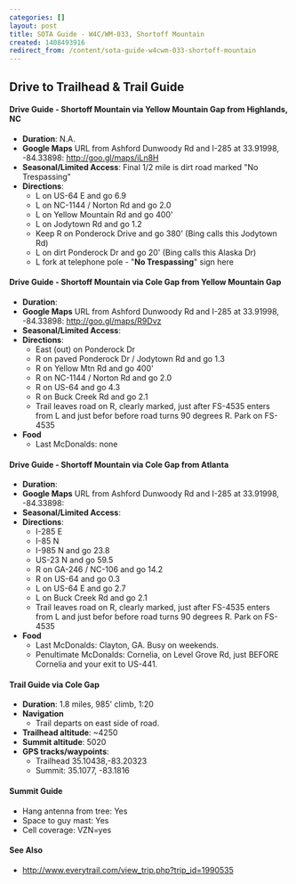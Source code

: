 ```yaml
---
categories: []
layout: post
title: SOTA Guide - W4C/WM-033, Shortoff Mountain
created: 1408493916
redirect_from: /content/sota-guide-w4cwm-033-shortoff-mountain
---
```

Drive to Trailhead & Trail Guide
--------------------------------------------------------
#### Drive Guide - Shortoff Mountain via Yellow Mountain Gap from Highlands, NC

* **Duration**: N.A.
* **Google Maps** URL from Ashford Dunwoody Rd and I-285 at 33.91998, -84.33898: http://goo.gl/maps/iLn8H
* **Seasonal/Limited Access**: Final 1/2 mile is dirt road marked "No Trespassing"
* **Directions**:
    * L on US-64 E and go 6.9
    * L on NC-1144 / Norton Rd and go 2.0
    * L on Yellow Mountain Rd and go 400'
    * L on Jodytown Rd and go 1.2
    * Keep R on Ponderock Drive and go 380' (Bing calls this Jodytown Rd)
    * L on dirt Ponderock Dr and go 20' (Bing calls this Alaska Dr)
    * L fork at telephone pole - "**No Trespassing**" sign here

#### Drive Guide - Shortoff Mountain via Cole Gap from Yellow Mountain Gap

* **Duration**: 
* **Google Maps** URL from Ashford Dunwoody Rd and I-285 at 33.91998, -84.33898: http://goo.gl/maps/R9Dvz
* **Seasonal/Limited Access**:
* **Directions**:
    * East (out) on Ponderock Dr
    * R on paved Ponderock Dr / Jodytown Rd and go 1.3
    * R on Yellow Mtn Rd and go 400'
    * R on NC-1144 / Norton Rd and go 2.0
    * R on US-64 and go 4.3
    * R on Buck Creek Rd and go 2.1
    * Trail leaves road on R, clearly marked, just after FS-4535 enters from L and just befor before road turns 90 degrees R.   Park on FS-4535
* **Food**
    * Last McDonalds: none

#### Drive Guide - Shortoff Mountain via Cole Gap from Atlanta

* **Duration**: 
* **Google Maps** URL from Ashford Dunwoody Rd and I-285 at 33.91998, -84.33898: 
* **Seasonal/Limited Access**:
* **Directions**:
    * I-285 E
    * I-85 N
    * I-985 N and go 23.8
    * US-23 N and go 59.5
    * R on GA-246 / NC-106 and go 14.2
    * R on US-64 and go 0.3
    * L on US-64 E and go 2.7
    * L on Buck Creek Rd and go 2.1
    * Trail leaves road on R, clearly marked, just after FS-4535 enters from L and just befor before road turns 90 degrees R.   Park on FS-4535
* **Food**
    * Last McDonalds: Clayton, GA. Busy on weekends.
    * Penultimate McDonalds: Cornelia, on Level Grove Rd, just BEFORE Cornelia and your exit to US-441.


#### Trail Guide via Cole Gap

* **Duration**: 1.8 miles, 	985' climb, 1:20
* **Navigation**
    * Trail departs on east side of road.
* **Trailhead altitude**: ~4250
* **Summit altitude**: 5020
* **GPS tracks/waypoints**:
    * Trailhead 35.10438,-83.20323
    * Summit: 35.1077, -83.1816

#### Summit Guide

* Hang antenna from tree: Yes
* Space to guy mast: Yes
* Cell coverage: VZN=yes

#### See Also

* http://www.everytrail.com/view_trip.php?trip_id=1990535
